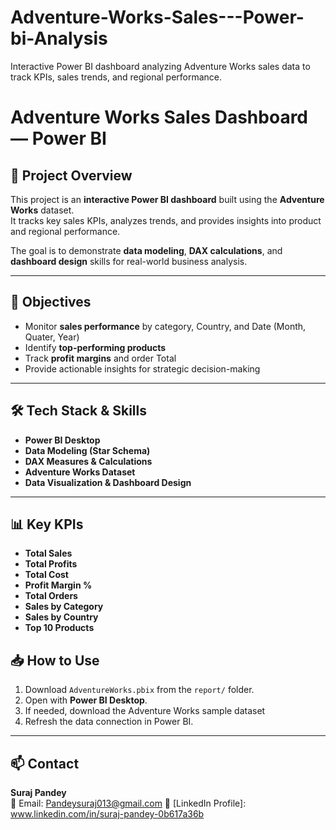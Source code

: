 # Adventure-Works-Sales---Power-bi-Analysis
Interactive Power BI dashboard analyzing Adventure Works sales data to track KPIs, sales trends, and regional performance.


# Adventure Works Sales Dashboard — Power BI



## 📌 Project Overview
This project is an **interactive Power BI dashboard** built using the **Adventure Works** dataset.  
It tracks key sales KPIs, analyzes trends, and provides insights into product and regional performance.

The goal is to demonstrate **data modeling**, **DAX calculations**, and **dashboard design** skills for real-world business analysis.

---

## 🎯 Objectives
- Monitor **sales performance** by category, Country, and Date (Month, Quater, Year)
- Identify **top-performing products** 
- Track **profit margins** and order Total
- Provide actionable insights for strategic decision-making

---

## 🛠 Tech Stack & Skills
- **Power BI Desktop**
- **Data Modeling (Star Schema)**
- **DAX Measures & Calculations**
- **Adventure Works Dataset**
- **Data Visualization & Dashboard Design**

---

## 📊 Key KPIs
- **Total Sales**
- **Total Profits**
- **Total Cost**
- **Profit Margin %**
- **Total Orders**
- **Sales by Category**
- **Sales by Country**
- **Top 10 Products**


## 📥 How to Use
1. Download `AdventureWorks.pbix` from the `report/` folder.
2. Open with **Power BI Desktop**.
3. If needed, download the Adventure Works sample dataset 
4. Refresh the data connection in Power BI.



---

## 📫 Contact
**Suraj Pandey**  
📧 Email: Pandeysuraj013@gmail.com 
🔗 [LinkedIn Profile]: www.linkedin.com/in/suraj-pandey-0b617a36b 

